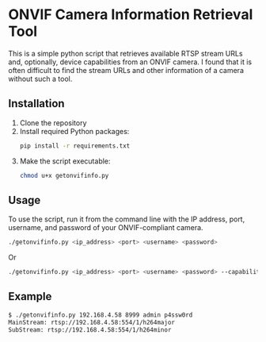 # ONVIF Camera Information Retrieval Tool

This is a simple python script that retrieves available RTSP stream URLs and, optionally,
device capabilities from an ONVIF camera. I found that it is often difficult to find the
stream URLs and other information of a camera without such a tool.

## Installation

1. Clone the repository
2. Install required Python packages:
   ```bash
   pip install -r requirements.txt
   ```
3. Make the script executable:
   ```bash
   chmod u+x getonvifinfo.py
   ```

## Usage

To use the script, run it from the command line with the IP address, port, username, and password of your ONVIF-compliant camera.

```bash
./getonvifinfo.py <ip_address> <port> <username> <password>
```

Or

```bash
./getonvifinfo.py <ip_address> <port> <username> <password> --capabilities
```

## Example

```bash
$ ./getonvifinfo.py 192.168.4.58 8999 admin p4ssw0rd
MainStream: rtsp://192.168.4.58:554/1/h264major
SubStream: rtsp://192.168.4.58:554/1/h264minor
```

